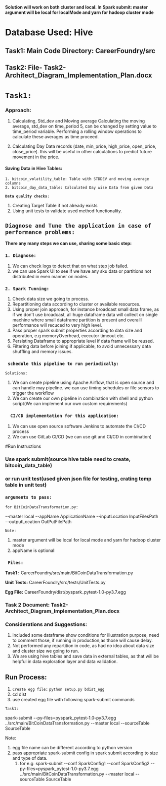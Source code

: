 **Solution will work on both cluster and local.
In Spark submit: master argument will be local for localMode and yarn for hadoop cluster mode**

# Database Used: Hive

## Task1: Main Code Directory: CareerFoundry/src
## Task2: File- Task2-Architect_Diagram_Implementation_Plan.docx

# **`Task1: `**

### **Approach:**
1. Calculating, Std_dev and Moving average
Calculating the moving average, std_dev on time_period 5, can be changed by setting value to time_period variable.
Performing a rolling window operations to calculate these averages as time proceed.

2. Calculating Day Data records (date, min_price, high_price, open_price, close_price). this will be useful in other calculations to predict future movement in the price.

#### Saving Data in Hive Tables: 
    1. bitcoin_volatility_table: Table with STDDEV and moving average columns
    2. bitcoin_day_data_table: Calculated Day wise Data from given Data


**`Data quality checks:`**

1. Creating Target Table if not already exists
2. Using unit tests to validate used method functionality.

## **`Diagnose and Tune the application in case of performance problems:`**

 **There any many steps we can use, sharing some basic step:** 

 ### `1. Diagnose: `
 
 1. We can check logs to detect that on what step job failed.
 2. we can use Spark UI to see if we have any sku data or partitions not distributed in even manner on nodes.
 
### ` 2. Spark Tunning: `

 1. Check data size we going to process.
 2. Repartitioning data according to cluster or available resources.
 3. Using proper join approach, for instance broadcast small data frame, as if we don't use broadcast, all huge dataframe data will collect on single machine where small dataframe partition is present and overalll performance will recuced to very high level.
 4. Pass proper spark submit properties according to data size and operation, e.g memoryOverhead, executor timeout etc.
 5. Persisting Dataframe to appropriate level if data frame will be reused.
 6. Filtering data before joining if applicable, to avoid unnecessary data shuffling and memory issues. 
 
### ` schedule this pipeline to run periodically:`

`Solutions: `

1. We can create pipeline using Apache Airflow, that is open source and can handle may pipeline. we can use timing schedules or file sensors to trigger the workflow
2. We can create our own pipeline in combination with shell and python script(We can implement our own custom requirements)

 
### `  CI/CD implementation for this application:`

1. We can use open source software Jenkins to automate the CI/CD process
2. We can use GitLab CI/CD (we can use git and CI/CD in combination)

 
#Run Instructions

### Use spark submit(source hive table need to create, bitcoin_data_table) 
### or run unit test(used given json file for testing, crating temp table in unit test)
 
### ` arguments to pass: `

 `for BitCoinDataTransformation.py:` 
 
 --master local --appName ApplicationName --inputLocation InputFilesPath --outputLocation OutPutFilePath 
 
` Note: `

 1. master argument will be local for local mode and yarn for hadoop cluster mode
 2. appName is optional
 
 
### ` Files:`

 **Task1 :** CareerFoundry/src/main/BitCoinDataTransformation.py
 
 **Unit Tests:** CareerFoundry/src/tests/UnitTests.py
 
 **Egg File:** CareerFoundry/dist/pyspark_pytest-1.0-py3.7.egg
 
 ### Task 2 Document: Task2-Architect_Diagram_Implementation_Plan.docx
 
 ### Considerations and Suggestions:
 
  1. included some dataframe show conditions for illustration purpose, need to comment those, if running in production,as those will cause delay.
  2. Not performed any repartition in code, as had no idea about data size and cluster size we going to run.
  3. We are using hive tables and save data in external tables, as that will be helpful in data exploration layer and data validation.
  
 ## Run Process:
 
 1. `Create egg file:` `python setup.py bdist_egg`
 2. cd dist
 3. use created egg file with following spark-submit commands 
 
`Task1:`
 
 spark-submit --py-files=pyspark_pytest-1.0-py3.7.egg ../src/main/BitCoinDataTransformation.py --master local --sourceTable SourceTable
 
  Note: 
  
  1. egg file name can be different according to python version
  2. pass appropriate spark-submit config in spark submit according to size and type of data.
        1. for e.g:  spark-submit --conf SparkConfig1 --conf SparkConfig2 --py-files=pyspark_pytest-1.0-py3.7.egg ../src/main/BitCoinDataTransformation.py --master local --sourceTable SourceTable

  
  
  
 